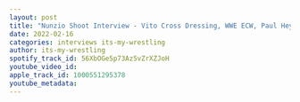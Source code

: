 ```yaml
---
layout: post
title: "Nunzio Shoot Interview - Vito Cross Dressing, WWE ECW, Paul Heyman & More"
date: 2022-02-16
categories: interviews its-my-wrestling
author: its-my-wrestling
spotify_track_id: 56XbOGe5p73Az5vZrXZJoH
youtube_video_id: 
apple_track_id: 1000551295378
youtube_metadata: 
---
```

